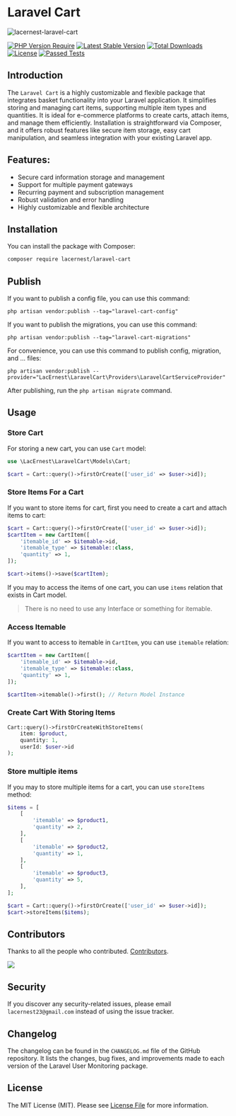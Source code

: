 # Laravel Cart

<img src="https://banners.beyondco.de/Laravel%20Cart.png?theme=light&packageManager=composer+require&packageName=lacernest%2Flaravel-cart&pattern=autumn&style=style_1&description=customizable+package+for+adding+shopping+cart+functionality+to+Laravel+applications&md=1&showWatermark=0&fontSize=100px&images=https%3A%2F%2Flaravel.com%2Fimg%2Flogomark.min.svg" alt="lacernest-laravel-cart" />

[![PHP Version Require](http://poser.pugx.org/lacernest/laravel-cart/require/php)](https://packagist.org/packages/lacernest/laravel-cart)
[![Latest Stable Version](http://poser.pugx.org/lacernest/laravel-cart/v)](https://packagist.org/packages/lacernest/laravel-cart)
[![Total Downloads](http://poser.pugx.org/lacernest/laravel-cart/downloads)](https://packagist.org/packages/lacernest/laravel-cart)
[![License](http://poser.pugx.org/lacernest/laravel-cart/license)](https://packagist.org/packages/lacernest/laravel-cart)
[![Passed Tests](https://github.com/lacernest/laravel-cart/actions/workflows/tests.yml/badge.svg)](https://github.com/lacernest/laravel-cart/actions/workflows/tests.yml)

<a name="introduction"></a>
## Introduction

The `Laravel Cart` is a highly customizable and flexible package that integrates basket functionality into your Laravel application. It simplifies storing and managing cart items, supporting multiple item types and quantities. It is ideal for e-commerce platforms to create carts, attach items, and manage them efficiently. Installation is straightforward via Composer, and it offers robust features like secure item storage, easy cart manipulation, and seamless integration with your existing Laravel app.

## Features:

- Secure card information storage and management
- Support for multiple payment gateways
- Recurring payment and subscription management
- Robust validation and error handling
- Highly customizable and flexible architecture

<a name="installation"></a>
## Installation

You can install the package with Composer:

```bash
composer require lacernest/laravel-cart
```

<a name="publish"></a>
## Publish

If you want to publish a config file, you can use this command:

```shell
php artisan vendor:publish --tag="laravel-cart-config"
```

If you want to publish the migrations, you can use this command:

```shell
php artisan vendor:publish --tag="laravel-cart-migrations"
```

For convenience, you can use this command to publish config, migration, and ... files:

```shell
php artisan vendor:publish --provider="LacErnest\LaravelCart\Providers\LaravelCartServiceProvider"
```

After publishing, run the `php artisan migrate` command.

<a name="usage"></a>
## Usage

<a name="store-cart"></a>
### Store Cart

For storing a new cart, you can use `Cart` model:

```php
use \LacErnest\LaravelCart\Models\Cart;

$cart = Cart::query()->firstOrCreate(['user_id' => $user->id]);
```

<a name="store-items-for-a-cart"></a>
### Store Items For a Cart

If you want to store items for cart, first you need to create a cart and attach items to cart:

```php
$cart = Cart::query()->firstOrCreate(['user_id' => $user->id]);
$cartItem = new CartItem([
    'itemable_id' => $itemable->id,
    'itemable_type' => $itemable::class,
    'quantity' => 1,
]);

$cart->items()->save($cartItem);
```

If you may to access the items of one cart, you can use `items` relation that exists in Cart model.

> There is no need to use any Interface or something for itemable.   

<a name="access-itemable"></a>
### Access Itemable

If you want to access to itemable in `CartItem`, you can use `itemable` relation:

```php
$cartItem = new CartItem([
    'itemable_id' => $itemable->id,
    'itemable_type' => $itemable::class,
    'quantity' => 1,
]);

$cartItem->itemable()->first(); // Return Model Instance
```

<a name="create-cart-with-storing-items"><a>
### Create Cart With Storing Items

```php
Cart::query()->firstOrCreateWithStoreItems(
    item: $product,
    quantity: 1,
    userId: $user->id
);
```

<a name="store-multiple-items"></a>
### Store multiple items

If you may to store multiple items for a cart, you can use `storeItems` method:

```php
$items = [
    [
        'itemable' => $product1,
        'quantity' => 2,
    ],
    [
        'itemable' => $product2,
        'quantity' => 1,
    ],
    [
        'itemable' => $product3,
        'quantity' => 5,
    ],
];

$cart = Cart::query()->firstOrCreate(['user_id' => $user->id]);
$cart->storeItems($items);
```

<a name="contributors"></a>
## Contributors

Thanks to all the people who contributed. [Contributors](https://github.com/lacernest/laravel-cart/graphs/contributors).

<a href="https://github.com/lacernest/laravel-cart/graphs/contributors"><img src="https://opencollective.com/laravel-cart/contributors.svg?width=890&button=false" /></a>

<a name="security"></a>
## Security

If you discover any security-related issues, please email `lacernest23@gmail.com` instead of using the issue tracker.

<a name="chanelog"></a>
## Changelog

The changelog can be found in the `CHANGELOG.md` file of the GitHub repository. It lists the changes, bug fixes, and improvements made to each version of the Laravel User Monitoring package.

<a name="license"></a>
## License

The MIT License (MIT). Please see [License File](https://github.com/lacernest/laravel-cart/blob/0.x-dev/LICENSE) for more information.
